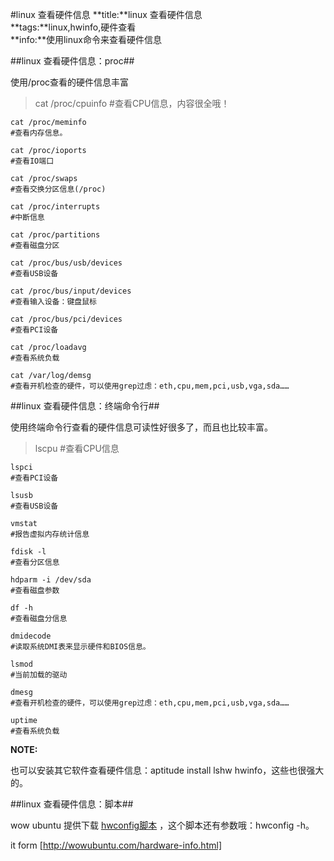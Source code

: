 #linux 查看硬件信息
**title:**linux 查看硬件信息  
**tags:**linux,hwinfo,硬件查看   
**info:**使用linux命令来查看硬件信息

##linux 查看硬件信息：proc##

使用/proc查看的硬件信息丰富

>	 cat /proc/cpuinfo
	#查看CPU信息，内容很全哦！

	cat /proc/meminfo
	#查看内存信息。

	cat /proc/ioports
	#查看IO端口

	cat /proc/swaps
	#查看交换分区信息(/proc)

	cat /proc/interrupts
	#中断信息

	cat /proc/partitions
	#查看磁盘分区

	cat /proc/bus/usb/devices
	#查看USB设备

	cat /proc/bus/input/devices
	#查看输入设备：键盘鼠标

	cat /proc/bus/pci/devices
	#查看PCI设备

	cat /proc/loadavg
	#查看系统负载

	cat /var/log/demsg
	#查看开机检查的硬件，可以使用grep过虑：eth,cpu,mem,pci,usb,vga,sda……

##linux 查看硬件信息：终端命令行##

使用终端命令行查看的硬件信息可读性好很多了，而且也比较丰富。

>	 lscpu
	#查看CPU信息

	lspci
	#查看PCI设备

	lsusb
	#查看USB设备

	vmstat
	#报告虚拟内存统计信息

	fdisk -l
	#查看分区信息

	hdparm -i /dev/sda
	#查看磁盘参数

	df -h
	#查看磁盘分信息

	dmidecode
	#读取系统DMI表来显示硬件和BIOS信息。

	lsmod
	#当前加载的驱动

	dmesg
	#查看开机检查的硬件，可以使用grep过虑：eth,cpu,mem,pci,usb,vga,sda……

	uptime
	#查看系统负载
	
__NOTE:__

也可以安装其它软件查看硬件信息：aptitude install lshw hwinfo，这些也很强大的。

##linux 查看硬件信息：脚本##

wow ubuntu 提供下载 [hwconfig脚本](http://www.itwhy.org/wp-content/uploads/software/hwconfig) ，这个脚本还有参数哦：hwconfig -h。

it form [http://wowubuntu.com/hardware-info.html]

